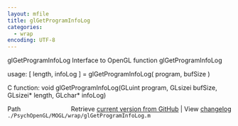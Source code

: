 ```yaml
---
layout: mfile
title: glGetProgramInfoLog
categories:
  - wrap
encoding: UTF-8
---
```


glGetProgramInfoLog  Interface to OpenGL function glGetProgramInfoLog

usage:  \[ length, infoLog \] = glGetProgramInfoLog\( program, bufSize \)

C function:  void glGetProgramInfoLog\(GLuint program, GLsizei bufSize, GLsizei\* length, GLchar\* infoLog\)


<div class="code_header" style="text-align:right;">
  <span style="float:left;">Path&nbsp;&nbsp;</span> <span class="counter">Retrieve <a href=
  "https://raw.github.com/Psychtoolbox-3/Psychtoolbox-3/beta/./PsychOpenGL/MOGL/wrap/glGetProgramInfoLog.m">current version from GitHub</a> | View <a href=
  "https://github.com/Psychtoolbox-3/Psychtoolbox-3/commits/beta/./PsychOpenGL/MOGL/wrap/glGetProgramInfoLog.m">changelog</a></span>
</div>
<div class="code">
  <code>./PsychOpenGL/MOGL/wrap/glGetProgramInfoLog.m</code>
</div>
